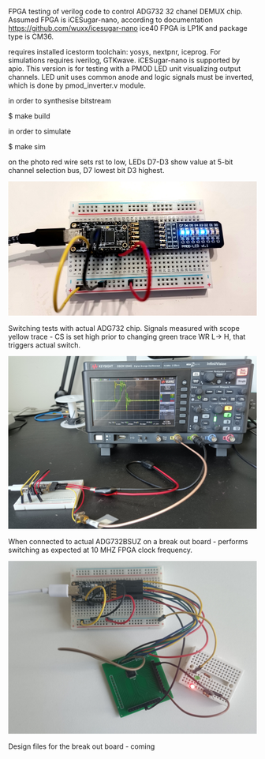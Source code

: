 FPGA testing of verilog code to control ADG732  32 chanel DEMUX chip.
Assumed FPGA is iCESugar-nano, according to documentation https://github.com/wuxx/icesugar-nano
ice40 FPGA is LP1K and package type is CM36.

requires installed icestorm toolchain: yosys, nextpnr, iceprog.
For simulations requires iverilog, GTKwave. iCESugar-nano is supported by apio.
This version is for testing with a PMOD LED unit visualizing output channels.
LED unit uses common anode and logic signals must be inverted, which is done by pmod_inverter.v module.

in order to synthesise bitstream

$ make build 

in order to simulate

$ make sim

on the photo red wire sets rst to low, LEDs D7-D3 show value at 5-bit channel selection bus, D7 lowest bit D3 highest.

![photo](/img/fpga_led_test.jpg)

Switching tests with actual ADG732 chip. Signals measured with scope yellow trace - CS is set high prior to changing green trace WR L-> H,
that triggers actual switch.

![photo](/img/demux_signal.jpeg)

When connected to actual ADG732BSUZ on a break out board - performs switching as expected at 10 MHZ FPGA clock frequency.

![photo](/img/demux_switching.jpeg)

Design files for the break out board - coming
